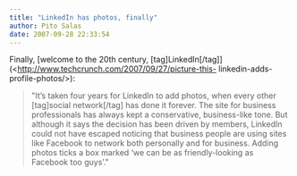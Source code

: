 ```yaml
---
title: "LinkedIn has photos, finally"
author: Pito Salas
date: 2007-09-28 22:33:54
---
```



Finally, [welcome to the 20th  century,
[tag]LinkedIn[/tag]](<http://www.techcrunch.com/2007/09/27/picture-this-
linkedin-adds-profile-photos/>):

> "It’s taken four years for LinkedIn to add photos, when every other
> [tag]social network[/tag] has done it forever. The site for business
> professionals has always kept a conservative, business-like tone. But
> although it says the decision has been driven by members, LinkedIn could not
> have escaped noticing that business people are using sites like Facebook to
> network both personally and for business. Adding photos ticks a box marked
> ‘we can be as friendly-looking as Facebook too guys’."


